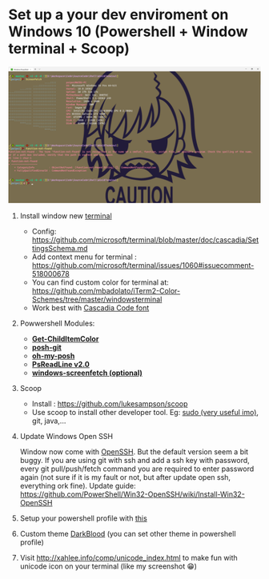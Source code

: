 # Set up a your dev enviroment on Windows 10 (Powershell + Window terminal + Scoop)

![](resources/ScreenShot.png)

1. Install window new [terminal](https://github.com/microsoft/terminal)
   - Config: <https://github.com/microsoft/terminal/blob/master/doc/cascadia/SettingsSchema.md>
   - Add context menu for terminal : <https://github.com/microsoft/terminal/issues/1060#issuecomment-518000678>
   - You can find custom color for terminal at: <https://github.com/mbadolato/iTerm2-Color-Schemes/tree/master/windowsterminal>
   - Work best with [Cascadia Code font](https://github.com/microsoft/cascadia-code)

2. Powwershell Modules:
   - [**Get-ChildItemColor**](https://github.com/joonro/Get-ChildItemColor)
   - [**posh-git**](https://github.com/dahlbyk/posh-git)
   - [**oh-my-posh**](https://github.com/JanDeDobbeleer/oh-my-posh)
   - [**PsReadLine v2.0**](https://github.com/PowerShell/PSReadLine)
   - [**windows-screenfetch (optional)**](https://github.com/JulianChow94/Windows-screenFetch)

3. Scoop
   - Install : <https://github.com/lukesampson/scoop>
   - Use scoop to install other developer tool. Eg: [sudo (very useful imo)](http://blog.lukesampson.com/sudo-for-windows), git, java,...

4. Update Windows Open SSH

   Window now come with [OpenSSH](https://github.com/PowerShell/openssh-portable). But the default version seem a bit buggy. If you are using git with ssh and add a ssh key with password, every git pull/push/fetch command you are required to enter password again (not sure if it is my fault or not, but after update open ssh, everything ork fine). Update guide: <https://github.com/PowerShell/Win32-OpenSSH/wiki/Install-Win32-OpenSSH>

5. Setup your powershell profile with [this](resources/Microsoft.PowerShell_profile.ps1)

6. Custom theme [DarkBlood](resources/Darkblood.psm1) (you can set other theme in powershell profile)

7. Visit <http://xahlee.info/comp/unicode_index.html> to make fun with unicode icon on your terminal (like my screenshot 😁)
